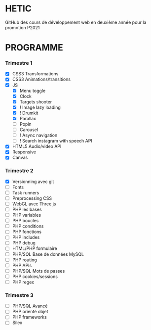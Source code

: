 # HETIC

GitHub des cours de développement web en deuxième année pour la promotion P2021

# PROGRAMME

### Trimestre 1

- [x] CSS3 Transformations
- [x] CSS3 Animations/transitions
- [x] JS
    - [x] Menu toggle
    - [x] Clock
    - [x] Targets shooter
    - [x] ! Image lazy loading
    - [x] ! Drumkit
    - [x] Parallax
    - [ ] Popin
    - [ ] Carousel
    - [ ] ! Async navigation
    - [ ] ! Search instagram with speech API
- [x] HTML5 Audio/video API
- [x] Responsive
- [x] Canvas

### Trimestre 2

- [x] Versionning avec git
- [ ] Fonts
- [ ] Task runners
- [ ] Preprocessing CSS
- [ ] WebGL avec Three.js
- [ ] PHP les bases
- [ ] PHP variables
- [ ] PHP boucles
- [ ] PHP conditions
- [ ] PHP fonctions
- [ ] PHP includes
- [ ] PHP debug
- [ ] HTML/PHP formulaire
- [ ] PHP/SQL Base de données MySQL
- [ ] PHP routing
- [ ] PHP APIs
- [ ] PHP/SQL Mots de passes
- [ ] PHP cookies/sessions
- [ ] PHP regex

### Trimestre 3

- [ ] PHP/SQL Avancé
- [ ] PHP orienté objet
- [ ] PHP frameworks
- [ ] Silex
